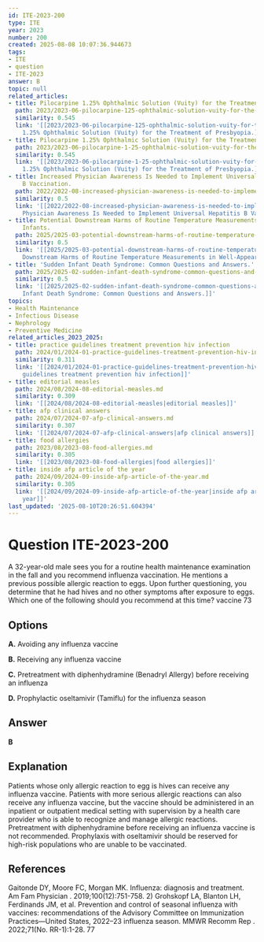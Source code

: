 ```yaml
---
id: ITE-2023-200
type: ITE
year: 2023
number: 200
created: 2025-08-08 10:07:36.944673
tags:
- ITE
- question
- ITE-2023
answer: B
topic: null
related_articles:
- title: Pilocarpine 1.25% Ophthalmic Solution (Vuity) for the Treatment of Presbyopia.
  path: 2023/2023-06-pilocarpine-125-ophthalmic-solution-vuity-for-the-treatment.md
  similarity: 0.545
  link: '[[2023/2023-06-pilocarpine-125-ophthalmic-solution-vuity-for-the-treatment|Pilocarpine
    1.25% Ophthalmic Solution (Vuity) for the Treatment of Presbyopia.]]'
- title: Pilocarpine 1.25% Ophthalmic Solution (Vuity) for the Treatment of Presbyopia.
  path: 2023/2023-06-pilocarpine-1-25-ophthalmic-solution-vuity-for-the-treatment.md
  similarity: 0.545
  link: '[[2023/2023-06-pilocarpine-1-25-ophthalmic-solution-vuity-for-the-treatment|Pilocarpine
    1.25% Ophthalmic Solution (Vuity) for the Treatment of Presbyopia.]]'
- title: Increased Physician Awareness Is Needed to Implement Universal Hepatitis
    B Vaccination.
  path: 2022/2022-08-increased-physician-awareness-is-needed-to-implement-univers.md
  similarity: 0.5
  link: '[[2022/2022-08-increased-physician-awareness-is-needed-to-implement-univers|Increased
    Physician Awareness Is Needed to Implement Universal Hepatitis B Vaccination.]]'
- title: Potential Downstream Harms of Routine Temperature Measurements in Well-Appearing
    Infants.
  path: 2025/2025-03-potential-downstream-harms-of-routine-temperature-measuremen.md
  similarity: 0.5
  link: '[[2025/2025-03-potential-downstream-harms-of-routine-temperature-measuremen|Potential
    Downstream Harms of Routine Temperature Measurements in Well-Appearing Infants.]]'
- title: 'Sudden Infant Death Syndrome: Common Questions and Answers.'
  path: 2025/2025-02-sudden-infant-death-syndrome-common-questions-and-answers.md
  similarity: 0.5
  link: '[[2025/2025-02-sudden-infant-death-syndrome-common-questions-and-answers|Sudden
    Infant Death Syndrome: Common Questions and Answers.]]'
topics:
- Health Maintenance
- Infectious Disease
- Nephrology
- Preventive Medicine
related_articles_2023_2025:
- title: practice guidelines treatment prevention hiv infection
  path: 2024/01/2024-01-practice-guidelines-treatment-prevention-hiv-infection.md
  similarity: 0.311
  link: '[[2024/01/2024-01-practice-guidelines-treatment-prevention-hiv-infection|practice
    guidelines treatment prevention hiv infection]]'
- title: editorial measles
  path: 2024/08/2024-08-editorial-measles.md
  similarity: 0.309
  link: '[[2024/08/2024-08-editorial-measles|editorial measles]]'
- title: afp clinical answers
  path: 2024/07/2024-07-afp-clinical-answers.md
  similarity: 0.307
  link: '[[2024/07/2024-07-afp-clinical-answers|afp clinical answers]]'
- title: food allergies
  path: 2023/08/2023-08-food-allergies.md
  similarity: 0.305
  link: '[[2023/08/2023-08-food-allergies|food allergies]]'
- title: inside afp article of the year
  path: 2024/09/2024-09-inside-afp-article-of-the-year.md
  similarity: 0.305
  link: '[[2024/09/2024-09-inside-afp-article-of-the-year|inside afp article of the
    year]]'
last_updated: '2025-08-10T20:26:51.604394'
---
```


# Question ITE-2023-200

A 32-year-old male sees you for a routine health maintenance examination in the fall and you recommend influenza vaccination. He mentions a previous possible allergic reaction to eggs. Upon further questioning, you determine that he had hives and no other symptoms after exposure to eggs. Which one of the following should you recommend at this time? vaccine 73

## Options

**A.** Avoiding any influenza vaccine

**B.** Receiving any influenza vaccine

**C.** Pretreatment with diphenhydramine (Benadryl Allergy) before receiving an influenza

**D.** Prophylactic oseltamivir (Tamiflu) for the influenza season

## Answer

**B**

## Explanation

Patients whose only allergic reaction to egg is hives can receive any influenza vaccine. Patients with more serious allergic reactions can also receive any influenza vaccine, but the vaccine should be administered in an inpatient or outpatient medical setting with supervision by a health care provider who is able to recognize and manage allergic reactions. Pretreatment with diphenhydramine before receiving an influenza vaccine is not recommended. Prophylaxis with oseltamivir should be reserved for high-risk populations who are unable to be vaccinated.

## References

Gaitonde DY, Moore FC, Morgan MK. Influenza: diagnosis and treatment. Am Fam Physician . 2019;100(12):751-758. 2) Grohskopf LA, Blanton LH, Ferdinands JM, et al. Prevention and control of seasonal influenza with vaccines: recommendations of the Advisory Committee on Immunization Practices—United States, 2022–23 influenza season. MMWR Recomm Rep . 2022;71(No. RR-1):1-28. 77
